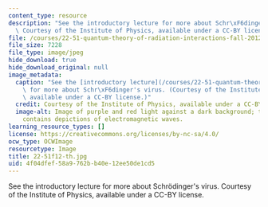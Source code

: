 ```yaml
---
content_type: resource
description: "See the introductory lecture for more about Schr\xF6dinger's virus.\
  \ Courtesy of the Institute of Physics, available under a CC-BY license."
file: /courses/22-51-quantum-theory-of-radiation-interactions-fall-2012/4f04dfef58a9762bb40e12ee50de1cd5_22-51f12-th.jpg
file_size: 7228
file_type: image/jpeg
hide_download: true
hide_download_original: null
image_metadata:
  caption: "See the [introductory lecture](/courses/22-51-quantum-theory-of-radiation-interactions-fall-2012/pages/lecture-notes)\
    \ for more about Schr\xF6dinger's virus. (Courtesy of the Institute of Physics,\
    \ available under a CC-BY license.)"
  credit: Courtesy of the Institute of Physics, available under a CC-BY license.
  image-alt: Image of purple and red light against a dark background; the purple light
    contains depictions of electromagnetic waves.
learning_resource_types: []
license: https://creativecommons.org/licenses/by-nc-sa/4.0/
ocw_type: OCWImage
resourcetype: Image
title: 22-51f12-th.jpg
uid: 4f04dfef-58a9-762b-b40e-12ee50de1cd5
---
```

See the introductory lecture for more about Schrödinger's virus. Courtesy of the Institute of Physics, available under a CC-BY license.
